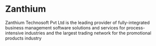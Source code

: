 # Zanthium
Zanthium Technosoft Pvt Ltd is the leading provider of fully-integrated business management software solutions and services for process-intensive industries and the largest trading network for the promotional products industry
